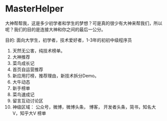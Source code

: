 # MasterHelper
大神帮帮我，这是多少初学者和学生的梦想？可是真的很少有大神来帮我们，所以呢？我们的目的是连接大神和你之间的最后一公分。

目的: 面向大学生，初学者，技术爱好者，1-3年的初初中级程序员

1. 天然无公害，纯技术榜单。
2. 大神推荐
3. 菜鸟成长记
4. 首页自运营推荐
5. 新应用打榜，推荐理由，新技术拆分Demo。
6. 大牛动态
7. 新手榜单
8. 菜鸟速成记
9. 留言互动讨论区
10. 神级区域： 公众号，微博，微博头条， 博客， 开发者头条，简书，知名大V，知乎大V 榜单
